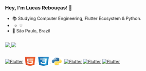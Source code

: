 ### Hey, I'm Lucas Rebouças! 👋

- 📚 Studying Computer Engineering, Flutter Ecosystem & Python.
- - 💡 
- 📌 São Paulo, Brazil

##

<div>
  <a href="https://github.com/LucasReb">
  <img height="180em" src= "https://github-readme-stats.vercel.app/api?username=LucasReb&count_private=true&show_icons=true&theme=midnight-purple"/>
  <img height="180em" src= "https://github-readme-stats.vercel.app/api/top-langs/?username=LucasReb&layout=compact&theme=midnight-purple"/>  
</div>
  
 ##
  <img align="center" alt="Flutter" height="30" width="40" src="https://cdn.jsdelivr.net/gh/devicons/devicon/icons/flutter/flutter-original.svg">
  <img align="center" alt="HTML" height="30" width="40" src="https://raw.githubusercontent.com/devicons/devicon/master/icons/html5/html5-original.svg">
  <img align="center" alt="CSS" height="30" width="40" src="https://raw.githubusercontent.com/devicons/devicon/master/icons/css3/css3-original.svg">
  <img align="center" alt="Python" height="30" width="40" src="https://raw.githubusercontent.com/devicons/devicon/master/icons/python/python-original.svg">
  <img align="center" alt="Flutter" height="30" width="40" src="https://cdn.jsdelivr.net/gh/devicons/devicon/icons/git/git-original.svg">
  <img align="center" alt="Flutter" height="30" width="40" src="https://cdn.jsdelivr.net/gh/devicons/devicon/icons/firebase/firebase-plain.svg">
  <img align="center" alt="Flutter" height="30" width="40" src="https://cdn.jsdelivr.net/gh/devicons/devicon/icons/dart/dart-original.svg">
</div>

